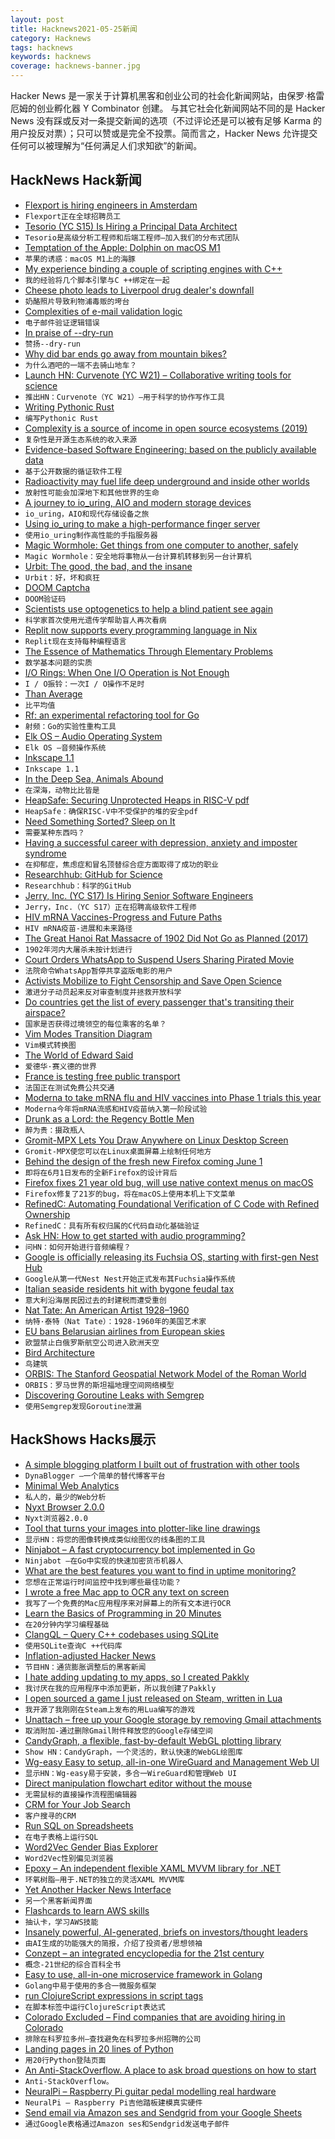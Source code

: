 ```yaml
---
layout: post
title: Hacknews2021-05-25新闻
category: Hacknews
tags: hacknews
keywords: hacknews
coverage: hacknews-banner.jpg
---
```


Hacker News 是一家关于计算机黑客和创业公司的社会化新闻网站，由保罗·格雷厄姆的创业孵化器 Y Combinator 创建。
与其它社会化新闻网站不同的是 Hacker News 没有踩或反对一条提交新闻的选项（不过评论还是可以被有足够 Karma 的用户投反对票）；只可以赞或是完全不投票。简而言之，Hacker News 允许提交任何可以被理解为“任何满足人们求知欲”的新闻。

## HackNews Hack新闻


- [Flexport is hiring engineers in Amsterdam](https://www.flexport.com/careers)
- `Flexport正在全球招聘员工`
- [Tesorio (YC S15) Is Hiring a Principal Data Architect](https://www.tesorio.com/careers#job-openings)
- `Tesorio是高级分析工程师和后端工程师–加入我们的分布式团队`
- [Temptation of the Apple: Dolphin on macOS M1](https://dolphin-emu.org/blog/2021/05/24/temptation-of-the-apple-dolphin-on-macos-m1/)
- `苹果的诱惑：macOS M1上的海豚`
- [My experience binding a couple of scripting engines with C++](https://germandiagogomez.medium.com/c-scripting-alternatives-easy-to-bind-scripting-binding-chaiscript-and-wren-into-a-small-game-174c86b0ecd7)
- `我的经验将几个脚本引擎与C ++绑定在一起`
- [Cheese photo leads to Liverpool drug dealer's downfall](https://www.bbc.co.uk/news/uk-england-merseyside-57226165)
- `奶酪照片导致利物浦毒贩的垮台`
- [Complexities of e-mail validation logic](https://www.netmeister.org/blog/email.html)
- `电子邮件验证逻辑错误`
- [In praise of --dry-run](https://www.gresearch.co.uk/article/in-praise-of-dry-run/)
- `赞扬--dry-run`
- [Why did bar ends go away from mountain bikes?](https://brainybiker.com/why-did-bar-ends-go-away-from-mountain-bikes-the-nostalgia-is-real/)
- `为什么酒吧的一端不去骑山地车？`
- [Launch HN: Curvenote (YC W21) – Collaborative writing tools for science](item?id=27265380)
- `推出HN：Curvenote（YC W21）–用于科学的协作写作工具`
- [Writing Pythonic Rust](http://www.cmyr.net/blog/rust-python-learnings.html)
- `编写Pythonic Rust`
- [Complexity is a source of income in open source ecosystems (2019)](https://www.r-bloggers.com/2019/07/complexity-is-a-source-of-income-in-open-source-ecosystems/)
- `复杂性是开源生态系统的收入来源`
- [Evidence-based Software Engineering: based on the publicly available data](http://www.knosof.co.uk/ESEUR/)
- `基于公开数据的循证软件工程`
- [Radioactivity may fuel life deep underground and inside other worlds](https://www.quantamagazine.org/radioactivity-may-fuel-life-deep-underground-and-inside-other-worlds-20210524/)
- `放射性可能会加深地下和其他世界的生命`
- [A journey to io_uring, AIO and modern storage devices](https://clickhouse.tech/blog/en/2021/reading-from-external-memory/)
- `io_uring，AIO和现代存储设备之旅`
- [Using io_uring to make a high-performance finger server](https://drewdevault.com/2021/05/24/io_uring-finger-server.html)
- `使用io_uring制作高性能的手指服务器`
- [Magic Wormhole: Get things from one computer to another, safely](https://github.com/magic-wormhole/magic-wormhole)
- `Magic Wormhole：安全地将事物从一台计算机转移到另一台计算机`
- [Urbit: The good, the bad, and the insane](https://wejn.org/2021/02/urbit-good-bad-insane/)
- `Urbit：好，坏和疯狂`
- [DOOM Captcha](https://vivirenremoto.github.io/doomcaptcha/)
- `DOOM验证码`
- [Scientists use optogenetics to help a blind patient see again](https://www.statnews.com/2021/05/24/scientists-use-optogenetics-for-first-time-to-help-blind-patient-see/)
- `科学家首次使用光遗传学帮助盲人再次看病`
- [Replit now supports every programming language in Nix](https://blog.replit.com/nix)
- `Replit现在支持每种编程语言`
- [The Essence of Mathematics Through Elementary Problems](https://www.openbookpublishers.com/product/979)
- `数学基本问题的实质`
- [I/O Rings: When One I/O Operation is Not Enough](https://windows-internals.com/i-o-rings-when-one-i-o-operation-is-not-enough/)
- `I / O振铃：一次I / O操作不足时`
- [Than Average](https://thanaverage.xyz/)
- `比平均值`
- [Rf: an experimental refactoring tool for Go](https://pkg.go.dev/rsc.io/rf)
- `射频：Go的实验性重构工具`
- [Elk OS – Audio Operating System](https://elk.audio/audio-os/)
- `Elk OS –音频操作系统`
- [Inkscape 1.1](https://inkscape.org/news/2021/05/24/welcome-inkscape-11/)
- `Inkscape 1.1`
- [In the Deep Sea, Animals Abound](http://oceans.nautil.us/feature/695/in-the-deep-sea-incredible-animals-abound)
- `在深海，动物比比皆是`
- [HeapSafe: Securing Unprotected Heaps in RISC-V pdf](https://arxiv.org/abs/2105.08712)
- `HeapSafe：确保RISC-V中不受保护的堆的安全pdf`
- [Need Something Sorted? Sleep on It](https://kevlinhenney.medium.com/need-something-sorted-sleep-on-it-11fdf8453914)
- `需要某种东西吗？`
- [Having a successful career with depression, anxiety and imposter syndrome](https://80000hours.org/podcast/episodes/depression-anxiety-imposter-syndrome/)
- `在抑郁症，焦虑症和冒名顶替综合症方面取得了成功的职业`
- [Researchhub: GitHub for Science](https://www.researchhub.com/about)
- `Researchhub：科学的GitHub`
- [Jerry, Inc. (YC S17) Is Hiring Senior Software Engineers](https://apply.workable.com/jerry/j/07E1D2B302/)
- `Jerry，Inc.（YC S17）正在招聘高级软件工程师`
- [HIV mRNA Vaccines-Progress and Future Paths](https://pubmed.ncbi.nlm.nih.gov/33562203/)
- `HIV mRNA疫苗-进展和未来路径`
- [The Great Hanoi Rat Massacre of 1902 Did Not Go as Planned (2017)](https://www.atlasobscura.com/articles/hanoi-rat-massacre-1902.html)
- `1902年河内大屠杀未按计划进行`
- [Court Orders WhatsApp to Suspend Users Sharing Pirated Movie](https://torrentfreak.com/court-orders-whatsapp-to-suspend-users-sharing-pirated-movie-210524/)
- `法院命令WhatsApp暂停共享盗版电影的用户`
- [Activists Mobilize to Fight Censorship and Save Open Science](https://www.eff.org/deeplinks/2021/05/activists-mobilize-fight-censorship-and-save-open-science)
- `激进分子动员起来反对审查制度并拯救开放科学`
- [Do countries get the list of every passenger that's transiting their airspace?](https://travel.stackexchange.com/q/163892/101)
- `国家是否获得过境领空的每位乘客的名单？`
- [Vim Modes Transition Diagram](https://rawgit.com/darcyparker/1886716/raw/eab57dfe784f016085251771d65a75a471ca22d4/vimModeStateDiagram.svg)
- `Vim模式转换图`
- [The World of Edward Said](http://bostonreview.net/philosophy-religion/esmat-elhalaby-world-edward-said)
- `爱德华·赛义德的世界`
- [France is testing free public transport](http://www.bbc.com/worklife/article/20210519-how-france-is-testing-free-public-transport)
- `法国正在测试免费公共交通`
- [Moderna to take mRNA flu and HIV vaccines into Phase 1 trials this year](https://www.biopharma-reporter.com/Article/2021/04/15/Moderna-to-take-mRNA-flu-and-HIV-vaccines-into-Phase-1-trials-this-year)
- `Moderna今年将mRNA流感和HIV疫苗纳入第一阶段试验`
- [Drunk as a Lord: the Regency Bottle Men](https://about1816.wordpress.com/2021/05/23/drunk-as-a-lord-the-regency-bottle-men/)
- `醉为贵：摄政瓶人`
- [Gromit-MPX Lets You Draw Anywhere on Linux Desktop Screen](https://itsfoss.com/gromit-mpx/)
- `Gromit-MPX使您可以在Linux桌面屏幕上绘制任何地方`
- [Behind the design of the fresh new Firefox coming June 1](https://blog.mozilla.org/firefox/new-firefox-coming-june-1/)
- `即将在6月1日发布的全新Firefox的设计背后`
- [Firefox fixes 21 year old bug, will use native context menus on macOS](https://bugzilla.mozilla.org/show_bug.cgi?id=34572)
- `Firefox修复了21岁的bug，将在macOS上使用本机上下文菜单`
- [RefinedC: Automating Foundational Verification of C Code with Refined Ownership](https://plv.mpi-sws.org/refinedc/)
- `RefinedC：具有所有权归属的C代码自动化基础验证`
- [Ask HN: How to get started with audio programming?](item?id=27273706)
- `问HN：如何开始进行音频编程？`
- [Google is officially releasing its Fuchsia OS, starting with first-gen Nest Hub](https://9to5google.com/2021/05/25/google-releases-fuchsia-os-nest-hub/)
- `Google从第一代Nest Nest开始正式发布其Fuchsia操作系统`
- [Italian seaside residents hit with bygone feudal tax](https://www.smh.com.au/world/europe/it-s-absurd-italian-seaside-residents-hit-with-bygone-feudal-tax-20210525-p57uxi.html)
- `意大利沿海居民因过去的封建税而遭受重创`
- [Nat Tate: An American Artist 1928–1960](https://en.wikipedia.org/wiki/Nat_Tate:_An_American_Artist_1928–1960)
- `纳特·泰特（Nat Tate）：1928-1960年的美国艺术家`
- [EU bans Belarusian airlines from European skies](https://www.bbc.com/news/world-europe-57236489)
- `欧盟禁止白俄罗斯航空公司进入欧洲天空`
- [Bird Architecture](https://mitpress.mit.edu/blog/hidden-architecture-birds)
- `鸟建筑`
- [ORBIS: The Stanford Geospatial Network Model of the Roman World](https://orbis.stanford.edu/)
- `ORBIS：罗马世界的斯坦福地理空间网络模型`
- [Discovering Goroutine Leaks with Semgrep](https://www.trailofbits.com/post/discovering-goroutine-leaks-with-semgrep)
- `使用Semgrep发现Goroutine泄漏`


## HackShows Hacks展示

- [ A simple blogging platform I built out of frustration with other tools](https://www.dynablogger.com/)
- `DynaBlogger –一个简单的替代博客平台`
- [ Minimal Web Analytics](https://github.com/christian-fei/minimal-analytics)
- `私人的，最少的Web分析`
- [ Nyxt Browser 2.0.0](https://nyxt.atlas.engineer/article/release-2.0.0.org)
- `Nyxt浏览器2.0.0`
- [ Tool that turns your images into plotter-like line drawings](https://javier.xyz/pintr/)
- `显示HN：将您的图像转换成类似绘图仪的线条图的工具`
- [ Ninjabot – A fast cryptocurrency bot implemented in Go](https://github.com/rodrigo-brito/ninjabot)
- `Ninjabot –在Go中实现的快速加密货币机器人`
- [ What are the best features you want to find in uptime monitoring?](https://odown.io)
- `您想在正常运行时间监控中找到哪些最佳功能？`
- [ I wrote a free Mac app to OCR any text on screen](https://github.com/schappim/macOCR)
- `我写了一个免费的Mac应用程序来对屏幕上的所有文本进行OCR`
- [ Learn the Basics of Programming in 20 Minutes](https://easylang.online/apps/tutorial_learn_programming.html)
- `在20分钟内学习编程基础`
- [ ClangQL – Query C++ codebases using SQLite](https://github.com/frabert/ClangQL)
- `使用SQLite查询C ++代码库`
- [ Inflation-adjusted Hacker News](https://instruments.digital/inflation-adjusted-hn/)
- `节目HN：通货膨胀调整后的黑客新闻`
- [ I hate adding updating to my apps, so I created Pakkly](https://pakkly.com)
- `我讨厌在我的应用程序中添加更新，所以我创建了Pakkly`
- [ I open sourced a game I just released on Steam, written in Lua](https://github.com/a327ex/SNKRX)
- `我开源了我刚刚在Steam上发布的用Lua编写的游戏`
- [ Unattach – free up your Google storage by removing Gmail attachments](item?id=27256186)
- `取消附加-通过删除Gmail附件释放您的Google存储空间`
- [ CandyGraph, a flexible, fast-by-default WebGL plotting library](https://github.com/wwwtyro/candygraph)
- `Show HN：CandyGraph，一个灵活的，默认快速的WebGL绘图库`
- [ Wg-easy Easy to setup, all-in-one WireGuard and Management Web UI](https://github.com/WeeJeWel/wg-easy/blob/master/README.md)
- `显示HN：Wg-easy易于安装，多合一WireGuard和管理Web UI`
- [ Direct manipulation flowchart editor without the mouse](https://www.knotend.com)
- `无需鼠标的直接操作流程图编辑器`
- [ CRM for Your Job Search](https://www.kiter.app/#/)
- `客户搜寻的CRM`
- [ Run SQL on Spreadsheets](https://spanrr.com/)
- `在电子表格上运行SQL`
- [ Word2Vec Gender Bias Explorer](https://chanind.github.io/word2vec-gender-bias-explorer)
- `Word2Vec性别偏见浏览器`
- [ Epoxy – An independent flexible XAML MVVM library for .NET](https://github.com/kekyo/Epoxy)
- `环氧树脂–用于.NET的独立的灵活XAML MVVM库`
- [ Yet Another Hacker News Interface](https://yahni.news)
- `另一个黑客新闻界面`
- [ Flashcards to learn AWS skills](https://cloudbite.attejuvonen.fi/)
- `抽认卡，学习AWS技能`
- [ Insanely powerful, AI-generated, briefs on investors/thought leaders](https://www.teza.ai)
- `由AI生成的功能强大的简报，介绍了投资者/思想领袖`
- [ Conzept – an integrated encyclopedia for the 21st century](https://conze.pt/explore)
- `概念-21世纪的综合百科全书`
- [ Easy to use, all-in-one microservice framework in Golang](https://github.com/tal-tech/go-zero)
- `Golang中易于使用的多合一微服务框架`
- [ run ClojureScript expressions in script tags](https://borkdude.github.io/sci-script-tag/)
- `在脚本标签中运行ClojureScript表达式`
- [ Colorado Excluded – Find companies that are avoiding hiring in Colorado](item?id=27265447)
- `排除在科罗拉多州–查找避免在科罗拉多州招聘的公司`
- [ Landing pages in 20 lines of Python](https://github.com/true3dco/splashgen)
- `用20行Python登陆页面`
- [ An Anti-StackOverflow. A place to ask broad questions on how to start](item?id=27262878)
- `Anti-StackOverflow。`
- [ NeuralPi – Raspberry Pi guitar pedal modelling real hardware](https://github.com/GuitarML/NeuralPi)
- `NeuralPi – Raspberry Pi吉他踏板建模真实硬件`
- [ Send email via Amazon ses and Sendgrid from your Google Sheets](https://www.sendsimple.app)
- `通过Google表格通过Amazon ses和Sendgrid发送电子邮件`

